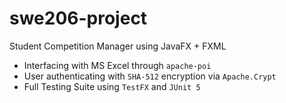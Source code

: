 # swe206-project
Student Competition Manager using JavaFX + FXML

- Interfacing with MS Excel through `apache-poi`
- User authenticating with `SHA-512` encryption via `Apache.Crypt`
- Full Testing Suite using `TestFX` and `JUnit 5`
